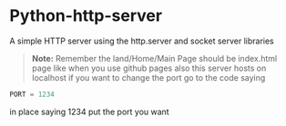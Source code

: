 # Python-http-server

A simple HTTP server using the http.server and socket server libraries

> **Note:** Remember the land/Home/Main Page should be index.html page like when you use github pages also this server hosts on localhost if you want to change the port go to the code saying 

```python
PORT = 1234
```
in place saying 1234 put the port you want
